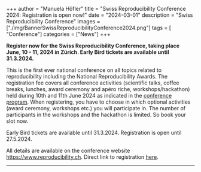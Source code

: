 +++
author = "Manuela Höfler"
title = "Swiss Reproducibility Conference 2024: Registration is open now!"
date = "2024-03-01"
description = "Swiss Reproducibility Conference"
images  = ["./img/BannerSwissReproducibilityConference2024.png"]
tags = [ "Conference"]
categories = ["News"]
+++

**Register now for the Swiss Reproducibility Conference, taking place June, 10 - 11, 2024 in Zürich. Early Bird tickets are available until 31.3.2024.**

This is the first ever national conference on all topics related to reproducibility including the National Reproducibility Awards. The registration fee covers all conference activities (scientific talks, coffee breaks, lunches, award ceremony and apéro riche, workshops/hackathon) held during 10th and 11th June 2024 as indicated in the [conference program](https://www.reproducibility.ch/#agenda). When registering, you have to choose in which optional activities (award ceremony, workshops etc.) you will participate in. The number of participants in the workshops and the hackathon is limited. So book your slot now.

Early Bird tickets are available until 31.3.2024. Registration is open until 27.5.2024.

All details are available on the conference website https://www.reproducibility.ch. Direct link to registration [here](https://ethzurich.eventsair.com/swiss-reproducibility-conference-2024/registrationsrc24).

---